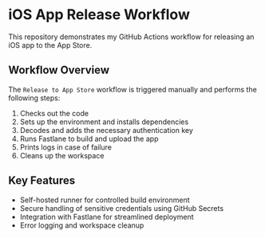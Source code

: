 # iOS App Release Workflow

This repository demonstrates my GitHub Actions workflow for releasing an iOS app to the App Store.

## Workflow Overview

The `Release to App Store` workflow is triggered manually and performs the following steps:

1. Checks out the code
2. Sets up the environment and installs dependencies
3. Decodes and adds the necessary authentication key
4. Runs Fastlane to build and upload the app
5. Prints logs in case of failure
6. Cleans up the workspace

## Key Features

- Self-hosted runner for controlled build environment
- Secure handling of sensitive credentials using GitHub Secrets
- Integration with Fastlane for streamlined deployment
- Error logging and workspace cleanup
